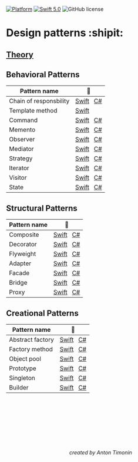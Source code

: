 [![Platform](https://img.shields.io/badge/platform-iOS-green.svg)]()
[![Swift 5.0](https://img.shields.io/badge/Swift-5.0-orange.svg)](https://swift.org)
![GitHub license](https://img.shields.io/badge/license-MIT-blue.svg?style=flat)



# Design patterns :shipit:

## [Theory](https://github.com/timoninas/design-patterns/blob/develop_cs_patterns/theory.md)

## Behavioral Patterns

| Pattern name | :pencil: |
| --- | --- |
| Chain of responsbility | [Swift](https://github.com/timoninas/design-patterns/tree/master/Behavioral%20Patterns/Chain%20of%20Responsibility)   [С#](https://github.com/timoninas/design-patterns/blob/develop_cs_patterns/Behavioral%20Patterns/Chain%20of%20Responsibility/CS/ChainOfResponsbility.cs) |
| Template method | [Swift](https://github.com/timoninas/design-patterns/tree/master/Behavioral%20Patterns/Template%20Method) |
| Command | [Swift](https://github.com/timoninas/design-patterns/tree/master/Behavioral%20Patterns/Command)   [С#](https://github.com/timoninas/design-patterns/blob/develop_cs_patterns/Behavioral%20Patterns/Command/CS/Command.cs) |
| Memento | [Swift](https://github.com/timoninas/design-patterns/tree/master/Behavioral%20Patterns/Memento)   [С#](https://github.com/timoninas/design-patterns/blob/develop_cs_patterns/Behavioral%20Patterns/Memento/CS/Memento.cs) |
| Observer | [Swift](https://github.com/timoninas/design-patterns/tree/master/Behavioral%20Patterns/Observer)   [С#](https://github.com/timoninas/design-patterns/blob/develop_cs_patterns/Behavioral%20Patterns/Observer/CS/Observer.cs) |
| Mediator | [Swift](https://github.com/timoninas/design-patterns/tree/master/Behavioral%20Patterns/Mediator)   [С#](https://github.com/timoninas/design-patterns/blob/develop_cs_patterns/Behavioral%20Patterns/Mediator/CS/Mediator.cs) |
| Strategy | [Swift](https://github.com/timoninas/design-patterns/tree/master/Behavioral%20Patterns/Strategy)   [С#](https://github.com/timoninas/design-patterns/blob/develop_cs_patterns/Behavioral%20Patterns/Strategy/CS/Strategy.cs) |
| Iterator | [Swift](https://github.com/timoninas/design-patterns/tree/master/Behavioral%20Patterns/Iterator)   [С#](https://github.com/timoninas/design-patterns/blob/develop_cs_patterns/Behavioral%20Patterns/Iterator/CS/Iterator.cs) |
| Visitor | [Swift](https://github.com/timoninas/design-patterns/tree/master/Behavioral%20Patterns/Visitor)   [С#](https://github.com/timoninas/design-patterns/blob/develop_cs_patterns/Behavioral%20Patterns/Visitor/CS/Visitor.cs) |
| State | [Swift](https://github.com/timoninas/design-patterns/tree/master/Behavioral%20Patterns/State)   [С#](https://github.com/timoninas/design-patterns/blob/develop_cs_patterns/Behavioral%20Patterns/State/CS/EnabledState.cs) |

## Structural Patterns

| Pattern name | :pencil: |
| --- | --- |
| Composite | [Swift](https://github.com/timoninas/design-patterns/tree/master/Structural%20Patterns/Composite)   [С#](https://github.com/timoninas/design-patterns/blob/develop_cs_patterns/Structural%20Patterns/Composite/CS/Composite.cs) |
| Decorator | [Swift](https://github.com/timoninas/design-patterns/tree/master/Structural%20Patterns/Decorator)   [С#](https://github.com/timoninas/design-patterns/blob/develop_cs_patterns/Structural%20Patterns/Decorator/CS/Decorator.cs) |
| Flyweight | [Swift](https://github.com/timoninas/design-patterns/tree/master/Structural%20Patterns/Flyweight)   [С#](https://github.com/timoninas/design-patterns/blob/develop_cs_patterns/Structural%20Patterns/Flyweight/CS/Flyweight.cs) |
| Adapter | [Swift](https://github.com/timoninas/design-patterns/tree/master/Structural%20Patterns/Adapter)   [С#](https://github.com/timoninas/design-patterns/blob/develop_cs_patterns/Structural%20Patterns/Adapter/CS/Adapter.cs) |
| Facade | [Swift](https://github.com/timoninas/design-patterns/tree/master/Structural%20Patterns/Facade)   [С#](https://github.com/timoninas/design-patterns/blob/develop_cs_patterns/Structural%20Patterns/Facade/CS/Facade.cs) |
| Bridge | [Swift](https://github.com/timoninas/design-patterns/tree/master/Structural%20Patterns/Bridge)   [С#](https://github.com/timoninas/design-patterns/blob/develop_cs_patterns/Structural%20Patterns/Bridge/CS/Bridge.cs) |
| Proxy | [Swift](https://github.com/timoninas/design-patterns/tree/master/Structural%20Patterns/Proxy)   [С#](https://github.com/timoninas/design-patterns/blob/develop_cs_patterns/Structural%20Patterns/Proxy/CS/Proxy.cs) |
 

## Creational Patterns

| Pattern name | :pencil: |
| --- | --- |
| Abstract factory | [Swift](https://github.com/timoninas/design_patterns/tree/master/Creational%20Patterns/Abstract%20factory)   [С#](https://github.com/timoninas/design-patterns/blob/develop_cs_patterns/Creational%20Patterns/Abstract%20factory/CS/AbstractFactory.cs) |
| Factory method | [Swift](https://github.com/timoninas/design_patterns/tree/master/Creational%20Patterns/Factory%20method)   [С#](https://github.com/timoninas/design-patterns/blob/develop_cs_patterns/Creational%20Patterns/Factory%20method/CS/Company.cs) |
| Object pool | [Swift](https://github.com/timoninas/design-patterns/tree/master/Creational%20Patterns/Object%20pool)   [С#](https://github.com/timoninas/design-patterns/blob/develop_cs_patterns/Creational%20Patterns/Object%20pool/CS/ObjectPool.cs) |
| Prototype | [Swift](https://github.com/timoninas/design-patterns/tree/develop_cs_patterns/Creational%20Patterns/Prototype/Swift)   [С#](https://github.com/timoninas/design-patterns/blob/develop_cs_patterns/Creational%20Patterns/Prototype/CS/Prototype.cs) |
| Singleton | [Swift](https://github.com/timoninas/design-patterns/tree/develop_cs_patterns/Creational%20Patterns/Singleton/Swift)⁣⁣   [С#](https://github.com/timoninas/design-patterns/blob/develop_cs_patterns/Creational%20Patterns/Singleton/CS/Singleton.cs)|
| Builder | [Swift](https://github.com/timoninas/design-patterns/tree/develop_cs_patterns/Creational%20Patterns/Builder/Swift)⁣⁣⁣⁣   [С#](https://github.com/timoninas/design-patterns/blob/develop_cs_patterns/Creational%20Patterns/Builder/CS/Builder.cs)|



⠀⠀ ⠀⠀⠀⠀⠀⠀ ⠀⠀⠀⠀⠀⠀⠀⠀ ⠀⠀⠀⠀⠀⠀ ⠀⠀⠀⠀⠀⠀ ⠀⠀⠀⠀⠀⠀ ⠀⠀⠀⠀⠀⠀ ⠀⠀⠀⠀⠀⠀ ⠀⠀⠀⠀⠀⠀⠀⠀⠀⠀ ⠀⠀⠀⠀ ⠀⠀⠀⠀⠀⠀ ⠀⠀⠀⠀⠀⠀ 
###### ⠀⠀⠀⠀⠀⠀⠀⠀⠀⠀⠀⠀ ⠀⠀⠀⠀⠀⠀ ⠀⠀⠀⠀⠀⠀⠀⠀ ⠀⠀⠀⠀⠀⠀ ⠀⠀⠀⠀⠀⠀ ⠀⠀⠀⠀⠀⠀ ⠀⠀⠀⠀⠀⠀ ⠀⠀⠀⠀⠀⠀ ⠀⠀⠀⠀⠀⠀⠀⠀⠀⠀ ⠀⠀
###### ⠀⠀⠀⠀⠀⠀⠀⠀⠀⠀⠀⠀ ⠀⠀⠀⠀⠀⠀ ⠀⠀⠀⠀⠀⠀⠀⠀ ⠀⠀⠀⠀⠀⠀ ⠀⠀⠀⠀⠀⠀ ⠀⠀⠀⠀⠀⠀ ⠀⠀⠀⠀⠀⠀ ⠀⠀⠀⠀⠀⠀ ⠀⠀⠀⠀created by Anton Timonin
